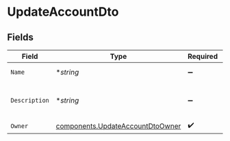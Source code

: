 # UpdateAccountDto


## Fields

| Field                                                                                | Type                                                                                 | Required                                                                             | Description                                                                          |
| ------------------------------------------------------------------------------------ | ------------------------------------------------------------------------------------ | ------------------------------------------------------------------------------------ | ------------------------------------------------------------------------------------ |
| `Name`                                                                               | **string*                                                                            | :heavy_minus_sign:                                                                   | Name of the account                                                                  |
| `Description`                                                                        | **string*                                                                            | :heavy_minus_sign:                                                                   | Short-form description of the account                                                |
| `Owner`                                                                              | [components.UpdateAccountDtoOwner](../../models/components/updateaccountdtoowner.md) | :heavy_check_mark:                                                                   | N/A                                                                                  |
